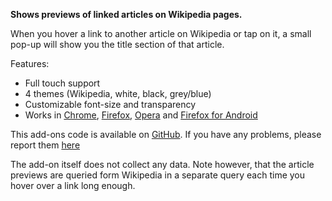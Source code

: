 <b>Shows previews of linked articles on Wikipedia pages.</b>

When you hover a link to another article on Wikipedia or tap on it, a small pop-up will show you the title section of that article.

Features: <ul>
	<li>Full touch support</li>
	<li>4 themes (Wikipedia, white, black, grey/blue)</li>
	<li>Customizable font-size and transparency</li>
	<li>Works in <a href="https://chrome.google.com/webstore/detail/planddpadjimakmjdpnolpjjphhooiej">Chrome</a>, <a href="https://addons.mozilla.org/firefox/addon/wikipedia-peek/">Firefox</a>, <a href="https://addons.opera.com/extensions/details/wikipedia-peek/">Opera</a> and <a href="https://addons.mozilla.org/android/addon/wikipedia-peek/">Firefox for Android</a></li>
</ul>

This add-ons code is available on <a href="https://github.com/NiklasGollenstede/wikipedia-peek">GitHub</a>. If you have any problems, please report them <a href="https://github.com/NiklasGollenstede/wikipedia-peek/issues">here</a>

The add-on itself does not collect any data. Note however, that the article previews are queried form Wikipedia in a separate query each time you hover over a link long enough.
